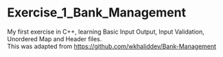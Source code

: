 # Exercise_1_Bank_Management
My first exercise in C++, learning Basic Input Output, Input Validation, Unordered Map and Header files.\
This was adapted from https://github.com/wkhaliddev/Bank-Management
